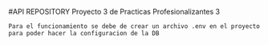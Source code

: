 #API REPOSITORY
Proyecto 3 de Practicas Profesionalizantes 3 

```
Para el funcionamiento se debe de crear un archivo .env en el proyecto para poder hacer la configuracion de la DB
```